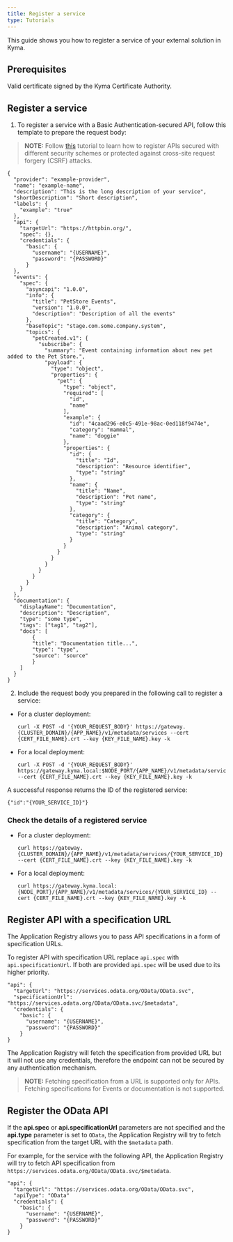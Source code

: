 ```yaml
---
title: Register a service
type: Tutorials
---
```


This guide shows you how to register a service of your external solution in Kyma.

## Prerequisites

Valid certificate signed by the Kyma Certificate Authority.

## Register a service

1. To register a service with a Basic Authentication-secured API, follow this template to prepare the request body:
  >**NOTE:** Follow [this](#tutorials-register-a-secured-api) tutorial to learn how to register APIs secured with different security schemes or protected against cross-site request forgery (CSRF) attacks.

  ```
  {
    "provider": "example-provider",
    "name": "example-name",
    "description": "This is the long description of your service",
    "shortDescription": "Short description",
    "labels": {
      "example": "true"
    },
    "api": {
      "targetUrl": "https://httpbin.org/",
      "spec": {},
      "credentials": {
        "basic": {
          "username": "{USERNAME}",
          "password": "{PASSWORD}"
        }
    },
    "events": {
      "spec": {
        "asyncapi": "1.0.0",
        "info": {
          "title": "PetStore Events",
          "version": "1.0.0",
          "description": "Description of all the events"
        },
        "baseTopic": "stage.com.some.company.system",
        "topics": {
          "petCreated.v1": {
            "subscribe": {
              "summary": "Event containing information about new pet added to the Pet Store.",
              "payload": {
                "type": "object",
                "properties": {
                  "pet": {
                    "type": "object",
                    "required": [
                      "id",
                      "name"
                    ],
                    "example": {
                      "id": "4caad296-e0c5-491e-98ac-0ed118f9474e",
                      "category": "mammal",
                      "name": "doggie"
                    },
                    "properties": {
                      "id": {
                        "title": "Id",
                        "description": "Resource identifier",
                        "type": "string"
                      },
                      "name": {
                        "title": "Name",
                        "description": "Pet name",
                        "type": "string"
                      },
                      "category": {
                        "title": "Category",
                        "description": "Animal category",
                        "type": "string"
                      }
                    }
                  }
                }
              }
            }
          }
        }
      }
    },
    "documentation": {
      "displayName": "Documentation",
      "description": "Description",
      "type": "some type",
      "tags": ["tag1", "tag2"],
      "docs": [
          {
          "title": "Documentation title...",
          "type": "type",
          "source": "source"
          }
      ]
    }
  }
  ```

2. Include the request body you prepared in the following call to register a service:

  - For a cluster deployment:
    ```
    curl -X POST -d '{YOUR_REQUEST_BODY}' https://gateway.{CLUSTER_DOMAIN}/{APP_NAME}/v1/metadata/services --cert {CERT_FILE_NAME}.crt --key {KEY_FILE_NAME}.key -k
    ```

  - For a local deployment:
    ```
    curl -X POST -d '{YOUR_REQUEST_BODY}' https://gateway.kyma.local:$NODE_PORT/{APP_NAME}/v1/metadata/services --cert {CERT_FILE_NAME}.crt --key {KEY_FILE_NAME}.key -k
    ```

A successful response returns the ID of the registered service:
```
{"id":"{YOUR_SERVICE_ID}"}
```

### Check the details of a registered service

  - For a cluster deployment:
    ```
    curl https://gateway.{CLUSTER_DOMAIN}/{APP_NAME}/v1/metadata/services/{YOUR_SERVICE_ID} --cert {CERT_FILE_NAME}.crt --key {KEY_FILE_NAME}.key -k
    ```

  - For a local deployment:
    ```
    curl https://gateway.kyma.local:{NODE_PORT}/{APP_NAME}/v1/metadata/services/{YOUR_SERVICE_ID} --cert {CERT_FILE_NAME}.crt --key {KEY_FILE_NAME}.key -k
    ```


## Register API with a specification URL

The Application Registry allows you to pass API specifications in a form of specification URLs.

To register API with specification URL replace `api.spec` with `api.specificationUrl`. If both are provided `api.spec` will be used due to its higher priority.

```
"api": {
  "targetUrl": "https://services.odata.org/OData/OData.svc",
  "specificationUrl": "https://services.odata.org/OData/OData.svc/$metadata",
  "credentials": {
    "basic": {
      "username": "{USERNAME}",
      "password": "{PASSWORD}"
    }
}
```

The Application Registry will fetch the specification from provided URL but it will not use any credentials, therefore the endpoint can not be secured by any authentication mechanism.

>**NOTE:** Fetching specification from a URL is supported only for APIs. Fetching specifications for Events or documentation is not supported.


## Register the OData API

If the **api.spec** or **api.specificationUrl** parameters are not specified and the **api.type** parameter is set to `OData`, the Application Registry will try to fetch specification from the target URL with the `$metadata` path.

For example, for the service with the following API, the Application Registry will try to fetch API specification from `https://services.odata.org/OData/OData.svc/$metadata`.
```
"api": {
  "targetUrl": "https://services.odata.org/OData/OData.svc",
  "apiType": "OData"
  "credentials": {
    "basic": {
      "username": "{USERNAME}",
      "password": "{PASSWORD}"
    }
}
```

